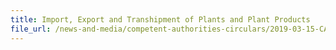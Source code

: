 ```yaml
---
title: Import, Export and Transhipment of Plants and Plant Products 
file_url: /news-and-media/competent-authorities-circulars/2019-03-15-CA.pdf
---
```

